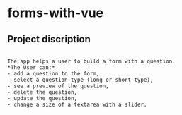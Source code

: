 # forms-with-vue

## Project discription

```

The app helps a user to build a form with a question.
*The User can:* 
- add a question to the form,
- select a question type (long or short type), 
- see a preview of the question,
- delete the question,
- update the question,
- change a size of a textarea with a slider.

```
